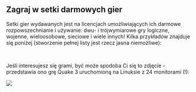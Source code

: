 ﻿

<div id="corps">

<h2>Zagraj w setki darmowych gier</h2>

Setki gier wydawanych jest na licencjach umożliwiających ich darmowe rozpowszechnianie i używanie: dwu- i trójwymiarowe gry logiczne, wojenne, wieloosobowe, sieciowe i wiele innych! Kilka przykładów znajduje się poniżej (stworzenie pełnej listy jest rzecz jasna niemożliwe):

<div id="items">



<br class="clearboth" />
</div>

Jeśli interesujesz się grami, być może spodoba Ci się to zdjęcie - przedstawia ono grę Quake 3 uruchomioną na Linuksie z 24 monitorami (!):

<a href="Images/quake_24_screens.jpg"><img src="Images/quake_24_screens_thumbnail.jpg" /></a>

</div>


